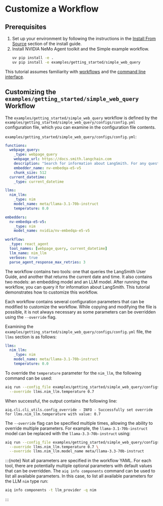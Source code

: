<!--
SPDX-FileCopyrightText: Copyright (c) 2025, NVIDIA CORPORATION & AFFILIATES. All rights reserved.
SPDX-License-Identifier: Apache-2.0

Licensed under the Apache License, Version 2.0 (the "License");
you may not use this file except in compliance with the License.
You may obtain a copy of the License at

http://www.apache.org/licenses/LICENSE-2.0

Unless required by applicable law or agreed to in writing, software
distributed under the License is distributed on an "AS IS" BASIS,
WITHOUT WARRANTIES OR CONDITIONS OF ANY KIND, either express or implied.
See the License for the specific language governing permissions and
limitations under the License.
-->

# Customize a Workflow

## Prerequisites

1. Set up your environment by following the instructions in the [Install From Source](../quick-start/installing.md#install-from-source) section of the install guide.
1. Install NVIDIA NeMo Agent toolkit and the Simple example workflow.
    ```bash
    uv pip install -e .
    uv pip install -e examples/getting_started/simple_web_query
    ```

This tutorial assumes familiarity with [workflows](../workflows/about/index.md) and the [command line interface](../reference/cli.md).

## Customizing the `examples/getting_started/simple_web_query` Workflow

The `examples/getting_started/simple_web_query` workflow is defined by the `examples/getting_started/simple_web_query/configs/config.yml` configuration file, which you can examine in the configuration file contents.

`examples/getting_started/simple_web_query/configs/config.yml`:
```yaml
functions:
  webpage_query:
    _type: webpage_query
    webpage_url: https://docs.smith.langchain.com
    description: "Search for information about LangSmith. For any questions about LangSmith, you must use this tool!"
    embedder_name: nv-embedqa-e5-v5
    chunk_size: 512
  current_datetime:
    _type: current_datetime

llms:
  nim_llm:
    _type: nim
    model_name: meta/llama-3.1-70b-instruct
    temperature: 0.0

embedders:
  nv-embedqa-e5-v5:
    _type: nim
    model_name: nvidia/nv-embedqa-e5-v5

workflow:
  _type: react_agent
  tool_names: [webpage_query, current_datetime]
  llm_name: nim_llm
  verbose: true
  parse_agent_response_max_retries: 3
```

The workflow contains two tools: one that queries the LangSmith User Guide, and another that returns the current date and time. It also contains two models: an embedding model and an LLM model. After running the workflow, you can query it for information about LangSmith. This tutorial demonstrates how to customize this workflow.

Each workflow contains several configuration parameters that can be modified to customize the workflow. While copying and modifying the file is possible, it is not always necessary as some parameters can be overridden using the `--override` flag.

Examining the `examples/getting_started/simple_web_query/configs/config.yml` file, the `llms` section is as follows:
```yaml
llms:
  nim_llm:
    _type: nim
    model_name: meta/llama-3.1-70b-instruct
    temperature: 0.0
```

To override the `temperature` parameter for the `nim_llm`, the following command can be used:
```bash
aiq run --config_file examples/getting_started/simple_web_query/configs/config.yml --input "What is LangSmith?"  \
  --override llms.nim_llm.temperature 0.7
```

When successful, the output contains the following line:
```
aiq.cli.cli_utils.config_override - INFO - Successfully set override for llms.nim_llm.temperature with value: 0.7
```

The `--override` flag can be specified multiple times, allowing the ability to override multiple parameters. For example, the `llama-3.1-70b-instruct` model can be replaced with the `llama-3.3-70b-instruct` using:
```bash
aiq run --config_file examples/getting_started/simple_web_query/configs/config.yml --input "What is LangSmith?"  \
  --override llms.nim_llm.temperature 0.7 \
  --override llms.nim_llm.model_name meta/llama-3.3-70b-instruct
```

:::{note}
Not all parameters are specified in the workflow YAML. For each tool, there are potentially multiple optional parameters with default values that can be overridden. The `aiq info components` command can be used to list all available parameters. In this case, to list all available parameters for the LLM `nim` type run:
```bash
aiq info components -t llm_provider -q nim
```
:::
